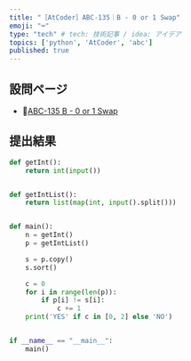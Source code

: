 ```yaml
---
title: "［AtCoder］ABC-135｜B - 0 or 1 Swap"
emoji: "⌨️"
type: "tech" # tech: 技術記事 / idea: アイデア
topics: ['python', 'AtCoder', 'abc']
published: true
---
```


## 設問ページ

- 🔗[ABC-135 B - 0 or 1 Swap](https://atcoder.jp/contests/abc135/tasks/abc135_b)

## 提出結果

```python
def getInt():
    return int(input())


def getIntList():
    return list(map(int, input().split()))


def main():
    n = getInt()
    p = getIntList()

    s = p.copy()
    s.sort()

    c = 0
    for i in range(len(p)):
        if p[i] != s[i]:
            c += 1
    print('YES' if c in [0, 2] else 'NO')


if __name__ == "__main__":
    main()
```
